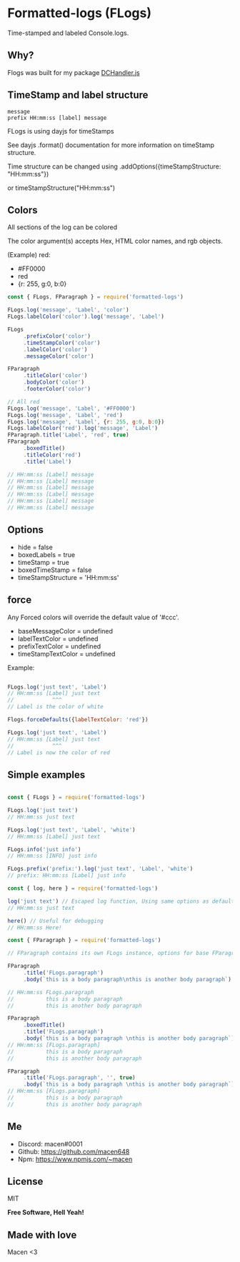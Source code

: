 # Formatted-logs (FLogs)
Time-stamped and labeled Console.logs.

## Why?
Flogs was built for my package [DCHandler.js](https://nodei.co/npm/dchandler.js)

## TimeStamp and label structure
```
message
prefix HH:mm:ss [label] message
```

FLogs is using dayjs for timeStamps

See dayjs .format() documentation for more information on timeStamp structure.

Time structure can be changed using .addOptions({timeStampStructure: "HH:mm:ss"})

or timeStampStructure("HH:mm:ss")


## Colors
All sections of the log can be colored

The color argument(s) accepts Hex, HTML color names, and rgb objects.

(Example)
red:
- #FF0000
- red
- {r: 255, g:0, b:0}

```js
const { FLogs, FParagraph } = require('formatted-logs')

FLogs.log('message', 'Label', 'color')
FLogs.labelColor('color').log('message', 'Label')

FLogs
     .prefixColor('color')
     .timeStampColor('color')
     .labelColor('color')
     .messageColor('color')

FParagraph
     .titleColor('color')
     .bodyColor('color')
     .footerColor('color')

// All red
FLogs.log('message', 'Label', '#FF0000')
FLogs.log('message', 'Label', 'red')
FLogs.log('message', 'Label', {r: 255, g:0, b:0})
FLogs.labelColor('red').log('message', 'Label')
FParagraph.title('Label', 'red', true)
FParagraph
     .boxedTitle()
     .titleColor('red')
     .title('Label')

// HH:mm:ss [Label] message
// HH:mm:ss [Label] message
// HH:mm:ss [Label] message
// HH:mm:ss [Label] message
// HH:mm:ss [Label] message
// HH:mm:ss [Label] message

```

## Options
- hide = false
- boxedLabels = true
- timeStamp = true
- boxedTimeStamp = false
- timeStampStructure = 'HH:mm:ss'

## force
Any Forced colors will override the default value of '#ccc'.
- baseMessageColor = undefined
- labelTextColor = undefined
- prefixTextColor = undefined
- timeStampTextColor = undefined

Example:
```js

FLogs.log('just text', 'Label')
// HH:mm:ss [Label] just text
//            ^^^
// Label is the color of white

Flogs.forceDefaults({labelTextColor: 'red'})

FLogs.log('just text', 'Label')
// HH:mm:ss [Label] just text
//            ^^^
// Label is now the color of red

```


## Simple examples
```js

const { FLogs } = require('formatted-logs')

FLogs.log('just text')
// HH:mm:ss just text

FLogs.log('just text', 'Label', 'white')
// HH:mm:ss [Label] just text

FLogs.info('just info')
// HH:mm:ss [INFO] just info

FLogs.prefix('prefix:').log('just text', 'Label', 'white')
// prefix: HH:mm:ss [Label] just info

const { log, here } = require('formatted-logs')

log('just text') // Escaped log function, Using same options as default FLogs instance.
// HH:mm:ss just text

here() // Useful for debugging
// HH:mm:ss Here!

const { FParagraph } = require('formatted-logs')

// FParagraph contains its own FLogs instance, options for base FParagraph and Base FLogs instance do not transfer. 

FParagraph
     .title('FLogs.paragraph')
     .body(`this is a body paragraph\nthis is another body paragraph`)

// HH:mm:ss FLogs.paragraph
//          this is a body paragraph 
//          this is another body paragraph

FParagraph
     .boxedTitle()
     .title('FLogs.paragraph')
     .body(`this is a body paragraph \nthis is another body paragraph`)
// HH:mm:ss [FLogs.paragraph]
//          this is a body paragraph 
//          this is another body paragraph

FParagraph
     .title('FLogs.paragraph', '', true)
     .body(`this is a body paragraph \nthis is another body paragraph`)
// HH:mm:ss [FLogs.paragraph]
//          this is a body paragraph 
//          this is another body paragraph

```

## Me
 - Discord: macen#0001
 - Github: https://github.com/macen648
 - Npm: https://www.npmjs.com/~macen

## License

MIT

**Free Software, Hell Yeah!**

## Made with love 
Macen <3